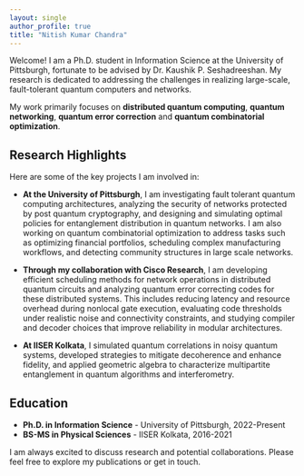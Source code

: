 ```yaml
---
layout: single
author_profile: true
title: "Nitish Kumar Chandra"
---
```


Welcome! I am a Ph.D. student in Information Science at the University of Pittsburgh, fortunate to be advised by Dr. Kaushik P. Seshadreeshan. My research is dedicated to addressing the challenges in realizing large-scale, fault-tolerant quantum computers and networks.

My work primarily focuses on **distributed quantum computing**, **quantum networking**, **quantum error correction** and **quantum combinatorial optimization**.

## Research Highlights  

Here are some of the key projects I am involved in:  

* **At the University of Pittsburgh**, I am investigating fault tolerant quantum computing architectures, analyzing the security of networks protected by post quantum cryptography, and designing and simulating optimal policies for entanglement distribution in quantum networks. I am also working on quantum combinatorial optimization to address tasks such as optimizing financial portfolios, scheduling complex manufacturing workflows, and detecting community structures in large scale networks.  

* **Through my collaboration with Cisco Research**, I am developing efficient scheduling methods for network operations in distributed quantum circuits and analyzing quantum error correcting codes for these distributed systems. This includes reducing latency and resource overhead during nonlocal gate execution, evaluating code thresholds under realistic noise and connectivity constraints, and studying compiler and decoder choices that improve reliability in modular architectures.  

* **At IISER Kolkata**,  I simulated quantum correlations in noisy quantum systems, developed strategies to mitigate decoherence and enhance fidelity, and applied geometric algebra to characterize multipartite entanglement in quantum algorithms and interferometry.  


## Education
* **Ph.D. in Information Science** - University of Pittsburgh, 2022-Present
* **BS-MS in Physical Sciences** - IISER Kolkata, 2016-2021

I am always excited to discuss research and potential collaborations. Please feel free to explore my publications or get in touch.
